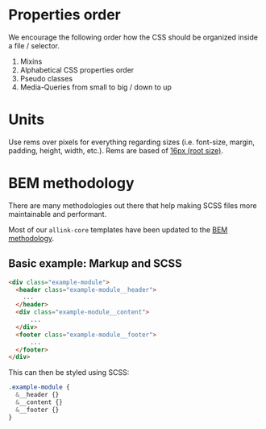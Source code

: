 # Properties order

We encourage the following order how the CSS should be organized inside a file / selector.

1. Mixins
2. Alphabetical CSS properties order
3. Pseudo classes
4. Media-Queries from small to big / down to up

# Units

Use rems over pixels for everything regarding sizes (i.e. font-size, margin, padding, height, width, etc.).
Rems are based of [16px (root size)](../stylesheets/typography.md#adjusting-font-settings).

# BEM methodology

There are many methodologies out there that help making SCSS files more maintainable and performant.

Most of our `allink-core` templates have been updated to the [BEM methodology](http://getbem.com/).

## Basic example: Markup and SCSS

```HTML
<div class="example-module">
  <header class="example-module__header">
    ...
  </header>
  <div class="example-module__content">
      ...
  </div>
  <footer class="example-module__footer">
      ...
  </footer>
</div>
```

This can then be styled using SCSS:

```SCSS
.example-module {
  &__header {}
  &__content {}
  &__footer {}
}
```
